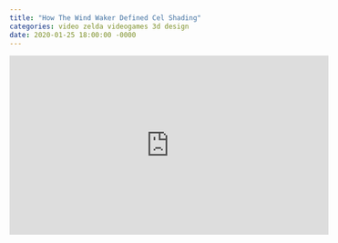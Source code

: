 ```yaml
---
title: "How The Wind Waker Defined Cel Shading"
categories: video zelda videogames 3d design
date: 2020-01-25 18:00:00 -0000
---
```


<div><iframe width="560" height="315" src="https://www.youtube-nocookie.com/embed/mnxs6CR6Zrk" frameborder="0" allow="accelerometer; autoplay; encrypted-media; gyroscope; picture-in-picture" allowfullscreen></iframe></div>
